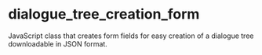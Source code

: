 # dialogue_tree_creation_form
JavaScript class that creates form fields for easy creation of a dialogue tree downloadable in JSON format.
